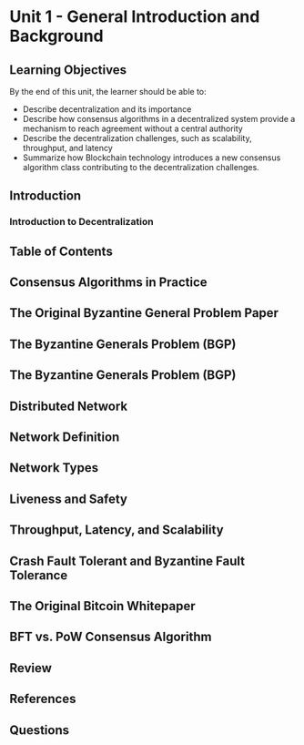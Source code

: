 # Unit 1 - General Introduction and Background

## Learning Objectives

By the end of this unit, the learner should be able to:

- Describe decentralization and its importance
- Describe how consensus algorithms in a decentralized system provide a mechanism to reach agreement without a central authority
- Describe the decentralization challenges, such as scalability, throughput, and latency 
- Summarize how Blockchain technology introduces a new consensus algorithm class contributing to the decentralization challenges.

## Introduction


### Introduction to Decentralization

## Table of Contents

## Consensus Algorithms in Practice

## The Original Byzantine General Problem Paper

## The Byzantine Generals Problem (BGP)

## The Byzantine Generals Problem (BGP)

## Distributed Network

## Network Definition

## Network Types

## Liveness and Safety

## Throughput, Latency, and Scalability

## Crash Fault Tolerant and Byzantine Fault Tolerance

## The Original Bitcoin Whitepaper

## BFT vs. PoW Consensus Algorithm

## Review

## References

## Questions


















